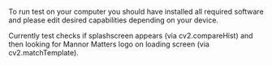 To run test on your computer you should have installed all required software and please edit 
desired capabilities depending on your device.

Currently test checks if splashscreen appears (via cv2.compareHist) and then 
looking for Mannor Matters logo on loading screen (via cv2.matchTemplate).
